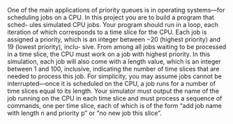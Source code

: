 One of the main applications of priority queues is in operating systems—for scheduling jobs on a CPU. In this project you are to build a program that sched- ules simulated CPU jobs. Your program should run in a loop, each iteration of which corresponds to a time slice for the CPU. Each job is assigned a priority, which is an integer between −20 (highest priority) and 19 (lowest priority), inclu- sive. From among all jobs waiting to be processed in a time slice, the CPU must work on a job with highest priority. In this simulation, each job will also come with a length value, which is an integer between 1 and 100, inclusive, indicating the number of time slices that are needed to process this job. For simplicity, you may assume jobs cannot be interrupted—once it is scheduled on the CPU, a job runs for a number of time slices equal to its length. Your simulator must output the name of the job running on the CPU in each time slice and must process a sequence of commands, one per time slice, each of which is of the form “add job name with length n and priority p” or “no new job this slice”.